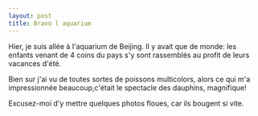 ```yaml
---
layout: post
title: Bravo l aquarium
---
```


Hier, je suis allée à l'aquarium de Beijing. Il y avait que de monde: les enfants venant de 4 coins du pays s'y sont rassemblés au profit de leurs vacances d'été.

Bien sur j'ai vu de toutes sortes de poissons multicolors, alors ce qui m'a impressionnée beaucoup,c'était le spectacle des dauphins, magnifique!

Excusez-moi d'y mettre quelques photos floues, car ils bougent si vite.
